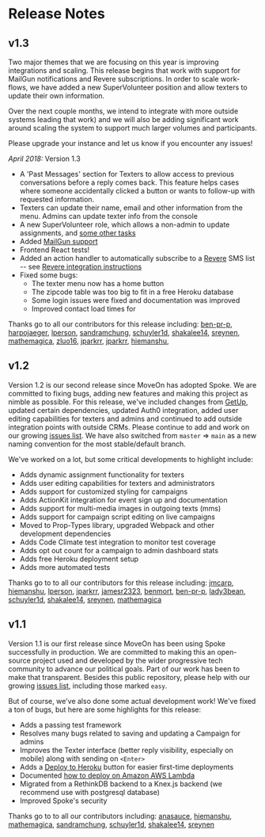 # Release Notes

## v1.3

Two major themes that we are focusing on this year is improving
integrations and scaling.  This release begins that work with support
for MailGun notifications and Revere subscriptions.  In order to scale
work-flows, we have added a new SuperVolunteer position and allow
texters to update their own information.

Over the next couple months, we intend to integrate with more outside
systems leading that work) and we will also be adding significant work
around scaling the system to support much larger volumes and participants.

Please upgrade your instance and let us know if you encounter any issues!

*April 2018:* Version 1.3 
* A 'Past Messages' section for Texters to allow access to previous conversations before a reply comes back.
  This feature helps cases where someone accidentally clicked a button or wants to follow-up with requested information.
* Texters can update their name, email and other information from the menu. 
  Admins can update texter info from the console
* A new SuperVolunteer role, which allows a non-admin to update assignments, and [some other tasks](https://github.com/MoveOnOrg/Spoke/issues/455)
* Added [MailGun support](https://github.com/MoveOnOrg/Spoke/blob/main/docs/HOWTO_HEROKU_DEPLOY.md#setting-up-mailgun)
* Frontend React tests!
* Added an action handler to automatically subscribe to a [Revere](https://reverehq.com/)
  SMS list -- see [Revere integration instructions](https://github.com/MoveOnOrg/Spoke/blob/main/docs/HOWTO_INTEGRATE_WITH_REVERE.md)
* Fixed some bugs:
  - The texter menu now has a home button
  - The zipcode table was too big to fit in a free Heroku database
  - Some login issues were fixed and documentation was improved
  - Improved contact load times for 

Thanks go to all our contributors for this release including: 
[ben-pr-p](https://github.com/ben-pr-p), 
[harpojaeger](https://github.com/harpojaeger), 
[lperson](https://github.com/lperson), 
[sandramchung](https://github.com/sandramchung), 
[schuyler1d](https://github.com/schuyler1d), 
[shakalee14](https://github.com/shakalee14), 
[sreynen](https://github.com/sreynen), 
[mathemagica](https://github.com/mathemagica), 
[zluo16](https://github.com/zluo16), 
[jparkrr](https://github.com/jparkrr), 
[jparkrr](https://github.com/JeremyParker), 
[hiemanshu](https://github.com/hiemanshu),



## v1.2

Version 1.2 is our second release since MoveOn has adopted Spoke. We are committed to fixing bugs, adding new features and making this project as nimble as possible. For this release, we've included changes from [GetUp](https://www.getup.org.au/), updated certain dependencies, updated Auth0 integration, added user editing capabilities for texters and admins and continued to add outside integration points with outside CRMs. Please continue to add and work on our growing [issues list](https://github.com/MoveOnOrg/Spoke/issues). We have also switched from `master` => `main` as a new naming convention for the most stable/default branch.

We've worked on a lot, but some critical developments to highlight include:
* Adds dynamic assignment functionality for texters
* Adds user editing capabilities for texters and administrators
* Adds support for customized styling for campaigns
* Adds ActionKit integration for event sign up and documentation
* Adds support for multi-media images in outgoing texts (mms)
* Adds support for campaign script editing on live campaigns
* Moved to Prop-Types library, upgraded Webpack and other development dependencies
* Adds Code Climate test integration to monitor test coverage
* Adds opt out count for a campaign to admin dashboard stats
* Adds free Heroku deployment setup
* Adds more automated tests

Thanks go to to all our contributors for this release including: [jmcarp](https://github.com/jmcarp), [hiemanshu](https://github.com/hiemanshu), [lperson](https://github.com/lperson), [jparkrr](https://github.com/jparkrr), [jamesr2323](https://github.com/jamesr2323), [benmort](https://github.com/benmort), [ben-pr-p](https://github.com/ben-pr-p), [lady3bean](https://github.com/lady3bean), [schuyler1d](https://github.com/schuyler1d), [shakalee14](https://github.com/shakalee14), [sreynen](https://github.com/sreynen), [mathemagica](https://github.com/mathemagica)

## v1.1

Version 1.1 is our first release since MoveOn has been using Spoke successfully in production. We are committed to
making this an open-source project used and developed by the wider progressive tech community to advance our
political goals.  Part of our work has been to make that transparent.  Besides this public repository, please help
with our growing [issues list](https://github.com/MoveOnOrg/Spoke/issues), including those marked `easy`.

But of course, we've also done some actual development work!  We've fixed a ton of bugs, but here are some
highlights for this release:

* Adds a passing test framework
* Resolves many bugs related to saving and updating a Campaign for admins
* Improves the Texter interface (better reply visibility, especially on mobile) along with sending on `<Enter>`
* Adds a [Deploy to Heroku](https://github.com/MoveOnOrg/Spoke#deploy-to-heroku) button for easier first-time deployments
* Documented [how to deploy on Amazon AWS Lambda](https://github.com/MoveOnOrg/Spoke/blob/main/docs/DEPLOYING_AWS_LAMBDA.md)
* Migrated from a RethinkDB backend to a Knex.js backend (we recommend use with postgresql database)
* Improved Spoke's security


Thanks go to to all our contributors including: [anasauce](https://github.com/anasauce), [hiemanshu](https://github.com/hiemanshu), [mathemagica](https://github.com/mathemagica), [sandramchung](https://github.com/sandramchung), [schuyler1d](https://github.com/schuyler1d), [shakalee14](https://github.com/shakalee14), [sreynen](https://github.com/sreynen)
